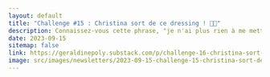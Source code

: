 ```yaml
---
layout: default
title: "Challenge #15 : Christina sort de ce dressing ! 👗👠"
description: Connaissez-vous cette phrase, "je n'ai plus rien à me mettre"?! 🤪
date: 2023-09-15
sitemap: false
link: https://geraldinepoly.substack.com/p/challenge-16-christina-sort-de-ce
image: src/images/newsletters/2023-09-15-challenge-15-christina-sort-de-ce-dressing-.jpg
---
```

